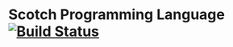 # Scotch Programming Language [![Build Status](https://secure.travis-ci.org/lmcgrath/scotch-lang.png)](https://travis-ci.org/lmcgrath/scotch-lang/)
